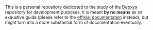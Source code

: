 This is a personal repository dedicated to the study of the [Deoxys](https://github.com/kasarlabs/deoxys) repository for development purposes. It is meant **by no means** as an exaustive guide (please refer to the [official documentation](https://docs.madara.zone/ecosystem/deoxys) instead), but might turn into a more substantial form of documentation eventually.
